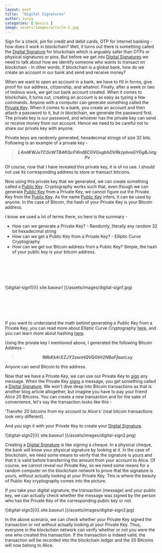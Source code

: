 ```yaml
---
layout: post
title:  "Digital Signatures"
author: surya
categories: [ Basics ]
image: assets/images/article-2.jpg
---
```

Sign for a check, pin for credit and debit cards, OTP for internet banking - how does it work in blockchain? Well, it turns out there is something called the <u>Digital Signature</u> for blockchain which is arguably safer than OTPs or physical signatures or pins. But before we get into <u>Digital Signatures</u> we need to talk about how we identify someone who wants to transact on blockchain - in other words, if blockchain is a global bank, how do we create an account in our bank and send and receive money?

When we want to open an account in a bank, we have to fill in forms, give proof for our address, citizenship, and whatnot. Finally, after a week or two of tedious work, we get our bank account created. When it comes to blockchain, it turns out, creating an account is as easy as typing a few commands. Anyone with a computer can generate something called the <u>Private Key</u>. When it comes to a bank, you create an account and then attach a password to it, but in blockchain, we generate the password first. The private key is our password, and whoever has the private key can send or receive money from our account. Hence we need to be careful not to share our private key with anyone.

Private keys are randomly generated, hexadecimal strings of size 32 bits. Following is an example of a private key -

><div align="center"><i><b>L4mWWJeTCGcWTB4KQcPi6rdBCGVGsgbhDVRkzphraGYGgBJxtgPv</b></i></div>
<!-- <br> -->

Of course, now that I have revealed this private key, it is of no use. I should not use its corresponding address to store or transact bitcoins.

Now using this private key that we generated, we can create something called a <u>Public Key</u>. Cryptography works such that, even though we can generate <u>Public Key</u> from a Private Key, we cannot figure out the Private Key from the <u>Public Key</u>. As the name <u>Public Key</u> infers, it can be used by anyone. In the case of Bitcoin, the hash of your Private Key is your Bitcoin address. 

I know we used a lot of terms there, so here is the summary - 
* How can we generate a Private Key? - Randomly, literally any random 32 bit hexadecimal string
* How can we get a Public Key from a Private Key? - Elliptic Curve Cryptography
* How can we get our Bitcoin address from a Public Key? Simple, the hash of your public key is your bitcoin address.

<div style="margin:40px;height:20px;"></div>

![digital-sign1]({{ site.baseurl }}/assets/images/digital-sign1.jpg)

<div style="margin:40px;height:20px;"></div>

If you want to understand the math behind generating a Public Key from a Private Key, you can read more about Elliptic Curve Cryptography [here](https://medium.com/@ebuschini/elliptic-curve-cryptography-5611863346e8), and you can learn more about hashing [here](https://medium.com/@isuruj/introduction-to-hashing-5b4daf343889). 

Using the private key I mentioned above, I generated the following Bitcoin Address - 

><div align="center"><i><b>1MbKk4rXZJY2zanHQVQGtH2NBaFfaarLoy</b></i></div>

Anyone can send Bitcoin to this address.

Now that we have a Private Key, we can use our Private Key to <u>sign</u> any message. When the Private Key <u>signs</u> a message, you get something called a <u>Digital Signature</u>. We won't dive deep into Bitcoin transactions as that is another blog article altogether, but imagine you have to pay your friend Alice 20 Bitcoins. You can create a new transaction and for the sake of convenience, let's say the transaction looks like this - 

‘Transfer 20 bitcoins from my account to Alice's’ (real bitcoin transactions look very different).

And you sign it with your Private Key to create your <u>Digital Signature</u>.

![digital-sign2]({{ site.baseurl }}/assets/images/digital-sign2.png)

Creating a <u>Digital Signature</u> is like signing a cheque. In a physical cheque, the bank will know your physical signature by looking at it. In the case of blockchain, we need some means to verify that the signature is yours and that it is valid before transferring the amount from your account to Alice. Of course, we cannot reveal our Private Key, so we need some means for a random computer on the blockchain network to prove that the signature is yours, without actually looking at your Private Key. This is where the beauty of Public Key cryptography comes into the picture.

If you take your digital signature, the transaction (message) and your public key, we can actually check whether the message was signed by the person who has the Private Key of the corresponding public key or not.

![digital-sign3]({{ site.baseurl }}/assets/images/digital-sign3.jpg)

In the above scenario, we can check whether your Private Key signed the transaction or not without actually looking at your Private Key. Thus, everyone in the blockchain network can verify whether or not you were the one who created this transaction. If the transaction is indeed valid, the transaction will be recorded into the blockchain ledger and the 20 Bitcoins will now belong to Alice.
